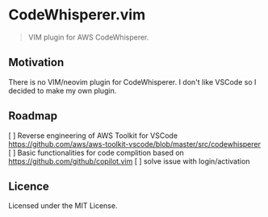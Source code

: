 # CodeWhisperer.vim

> VIM plugin for AWS CodeWhisperer.

## Motivation

There is no VIM/neovim plugin for CodeWhisperer. I don't like VSCode so I decided to make my own plugin.

## Roadmap

[ ] Reverse engineering of AWS Toolkit for VSCode https://github.com/aws/aws-toolkit-vscode/blob/master/src/codewhisperer
[ ] Basic functionalities for code complition based on https://github.com/github/copilot.vim
[ ] solve issue with login/activation


## Licence
Licensed under the MIT License.
